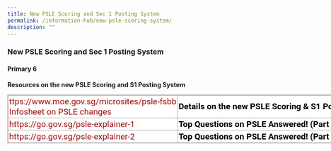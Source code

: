 ```yaml
---
title: New PSLE Scoring and Sec 1 Posting System
permalink: /information-hub/new-psle-scoring-system/
description: ""
---
```

### New PSLE Scoring and Sec 1 Posting System

#### Primary 6

**Resources on the new PSLE Scoring and S1 Posting System**

<table class="ive_eobj_center iveo_table ives_tab_simple3" style="margin: auto; outline: 0px; padding: 0px; border-collapse: collapse; clear: both; border: 1px solid rgb(170, 170, 170); color: rgb(0, 0, 0); font-family: Roboto, sans-serif, &quot;Noto Sans SC&quot;, sans-serif; font-size: 19px; font-style: normal; font-variant-ligatures: normal; font-variant-caps: normal; font-weight: 400; letter-spacing: normal; orphans: 2; text-align: left; text-transform: none; white-space: normal; widows: 2; word-spacing: 0px; -webkit-text-stroke-width: 0px; background-color: rgb(255, 255, 255); text-decoration-thickness: initial; text-decoration-style: initial; text-decoration-color: initial; width: 836px;"><tbody style="margin: 0px; outline: 0px; padding: 0px;"><tr style="margin: 0px; outline: 0px; padding: 0px;"><td width="" style="margin: 0px; outline: 0px; padding: 2px; text-align: left; border: 1px solid rgb(170, 170, 170);"><a href="https://www.moe.gov.sg/microsites/psle-fsbb" target="_blank" style="margin: 0px; outline: 0px; padding: 0px; color: rgb(158, 14, 15); text-decoration: none;">ttps://www.moe.gov.sg/microsites/psle-fsbb</a><br style="margin: 0px; outline: 0px; padding: 0px;"><a href="https://www.konghwa.moe.edu.sg/qql/slot/u412/2022/Information%20Hub/New%20PSLE%20Score%20and%20Sec%201%20Posting%20System/Infosheet%20on%20PSLE%20changes.pdf" target="_blank" style="margin: 0px; outline: 0px; padding: 0px; color: rgb(158, 14, 15); text-decoration: none;">Infosheet on PSLE changes</a></td><td style="margin: 0px; outline: 0px; padding: 2px; text-align: left; border: 1px solid rgb(170, 170, 170);"><b style="margin: 0px; outline: 0px; padding: 0px;">Details on the new PSLE Scoring &amp; S1 Posting</b></td></tr><tr style="margin: 0px; outline: 0px; padding: 0px;"><td style="margin: 0px; outline: 0px; padding: 2px; text-align: left; border: 1px solid rgb(170, 170, 170);"><a href="https://go.gov.sg/psle-explainer-1" target="_blank" style="margin: 0px; outline: 0px; padding: 0px; color: rgb(158, 14, 15); text-decoration: none;">https://go.gov.sg/psle-explainer-1</a></td><td style="margin: 0px; outline: 0px; padding: 2px; text-align: left; border: 1px solid rgb(170, 170, 170);"><b style="margin: 0px; outline: 0px; padding: 0px;">Top Questions on PSLE Answered! (Part 1)</b></td></tr><tr style="margin: 0px; outline: 0px; padding: 0px;"><td style="margin: 0px; outline: 0px; padding: 2px; text-align: left; border: 1px solid rgb(170, 170, 170);"><a href="https://go.gov.sg/psle-explainer-2" target="_blank" style="margin: 0px; outline: 0px; padding: 0px; color: rgb(158, 14, 15); text-decoration: none;">https://go.gov.sg/psle-explainer-2</a></td><td style="margin: 0px; outline: 0px; padding: 2px; text-align: left; border: 1px solid rgb(170, 170, 170);"><b style="margin: 0px; outline: 0px; padding: 0px;">Top Questions on PSLE Answered! (Part 2)</b></td></tr></tbody></table>